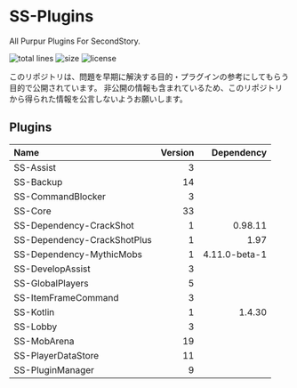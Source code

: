 # SS-Plugins
All Purpur Plugins For SecondStory.

![total lines](https://img.shields.io/tokei/lines/github/SecondStoryServer/SS-Plugins) ![size](https://img.shields.io/github/repo-size/SecondStoryServer/SS-Plugins?label=size) ![license](https://img.shields.io/github/license/SecondStoryServer/SS-Plugins)

このリポジトリは、問題を早期に解決する目的・プラグインの参考にしてもらう目的で公開されています。
非公開の情報も含まれているため、このリポジトリから得られた情報を公言しないようお願いします。

## Plugins

<!-- Generate Versions -->
| Name | Version | Dependency |
|:-----|--------:|-----------:|
| SS-Assist | 3 |  |
| SS-Backup | 14 |  |
| SS-CommandBlocker | 3 |  |
| SS-Core | 33 |  |
| SS-Dependency-CrackShot | 1 | 0.98.11 |
| SS-Dependency-CrackShotPlus | 1 | 1.97 |
| SS-Dependency-MythicMobs | 1 | 4.11.0-beta-1 |
| SS-DevelopAssist | 3 |  |
| SS-GlobalPlayers | 5 |  |
| SS-ItemFrameCommand | 3 |  |
| SS-Kotlin | 1 | 1.4.30 |
| SS-Lobby | 3 |  |
| SS-MobArena | 19 |  |
| SS-PlayerDataStore | 11 |  |
| SS-PluginManager | 9 |  |
<!-- Generate Versions -->
